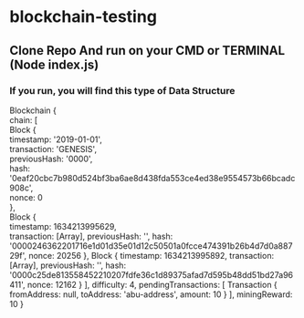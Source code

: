 # blockchain-testing

## Clone Repo And run on your CMD or TERMINAL (Node index.js)

### If you run, you will find this type of Data Structure
Blockchain {<br />
  chain: [<br />
    Block {<br />
        timestamp: '2019-01-01',<br />
        transaction: 'GENESIS',<br />
        previousHash: '0000',<br />
        hash: '0eaf20cbc7b980d524bf3ba6ae8d438fda553ce4ed38e9554573b66bcadc908c',<br />
        nonce: 0<br />
    },<br />
    Block {<br />
        timestamp: 1634213995629,<br />
        transaction: [Array],
        previousHash: '',
        hash: '0000246362201716e1d01d35e01d12c50501a0fcce474391b26b4d7d0a88729f',
        nonce: 20256
    },
    Block {
        timestamp: 1634213995892,
        transaction: [Array],
        previousHash: '',
        hash: '0000c25de813558452210207fdfe36c1d89375afad7d595b48dd51bd27a96411',
        nonce: 12162
    }
  ],
  difficulty: 4,
  pendingTransactions: [
    Transaction {
        fromAddress: null,
        toAddress: 'abu-address',
        amount: 10
    }
  ],
  miningReward: 10
}

